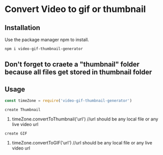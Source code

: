 # Convert Video to gif or thumbnail

## Installation

Use the package manager npm to install.

```bash
npm i video-gif-thumbnail-generator
```
## Don't forget to craete a "thumbnail" folder because all files get stored in thumbnail folder

## Usage

```javascript
const timeZone = require('video-gif-thumbnail-generator')
```

```
create Thumbnail
```
1. timeZone.convertToThumbnail('url') //url should be any local file or any live video url

```
create GIF
```
1. timeZone.convertToGIF('url') //url should be any local file or any live video url
